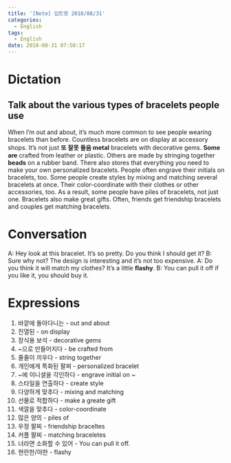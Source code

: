 ```yaml
---
title: '[Note] 입트영 2018/08/31'
categories:
  - English
tags:
  - English
date: 2018-08-31 07:50:17
---
```


# Dictation

## Talk about the various types of bracelets people use

When I’m out and about, it’s much more common to see people wearing bracelets than before. Countless bracelets are on display at accessory shops. It’s not just **또 잘못 들음 metal** bracelets with decorative gems. **Some are** crafted from leather or plastic. Others are made by stringing together **beads** on a rubber band. There also stores that everything you need to make your own personalized bracelets. People often engrave their initials on bracelets, too. Some people create styles by mixing and matching several bracelets at once. Their color-coordinate with their clothes or other accessories, too. As a result, some people have piles of bracelets, not just one. Bracelets also make great gifts. Often, friends get friendship bracelets and couples get matching bracelets.

# Conversation

A: Hey look at this bracelet. It’s so pretty. Do you think I should get it? 
B: Sure why not? The design is interesting and it’s not too expensive.
A: Do you think it will match my clothes? It’s a little **flashy**.
B: You can pull it off if you like it, you should buy it.

# Expressions

1. 바깥에 돌아다니는 - out and about
2. 진열된 - on display
3. 장식용 보석 - decorative gems
4. ~으로 만들어지다 - be crafted from
5. 줄줄이 끼우다 - string together
6. 개인에게 특화된 팔찌 - personalized bracelet
7. ~에 이니셜을 각인하다 - engrave initial on ~
8. 스타일을 연출하다 - create style
9. 다양하게 맞추다 - mixing and matching
10. 선물로 적합하다 - make a greate gift
11. 색깔을 맞추다 - color-coordinate
12. 많은 양의 - piles of
13. 우정 팔찌 - friendship braceltes
14. 커플 팔찌 - matching braceletes
15. 너라면 소화할 수 있어 - You can pull it off.
16. 현란한/야한 - flashy
